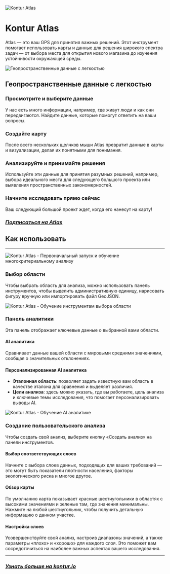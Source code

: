 ![Kontur Atlas](about-atlas-cover-with-logo.png)

# Kontur Atlas

Atlas — это ваш GPS для принятия важных решений. Этот инструмент помогает использовать карты и данные для решения широкого спектра задач — от выбора места для открытия нового магазина до изучения устойчивости окружающей среды.

![Геопространственные данные с легкостью](about-atlas-data-flow.png)

## Геопространственные данные с легкостью

### Просмотрите и выберите данные

У нас есть много информации, например, где живут люди и как они передвигаются. Найдите данные, которые помогут ответить на ваши вопросы.

### Создайте карту

После всего нескольких щелчков мыши Atlas превратит данные в карты и визуализации, делая их понятными для понимания.

### Анализируйте и принимайте решения

Используйте эти данные для принятия разумных решений, например, выбора идеального места для следующего большого проекта или выявления пространственных закономерностей.

### Начните исследовать прямо сейчас

Ваш следующий большой проект ждет, когда его нанесут на карту!

### **_[Подписаться на Atlas](/pricing)_**

## Как использовать

---

![Kontur Atlas - Первоначальный запуск и обучение многокритериальному анализу](https://www.youtube.com/watch?v=g7WMD10DMPs::800,470,true)

### Выбор области

Чтобы выбрать область для анализа, можно использовать панель инструментов, чтобы выделить административную единицу, нарисовать фигуру вручную или импортировать файл GeoJSON.

![Kontur Atlas - Обучение инструментам выбора области](https://www.youtube.com/watch?v=aCXaAYEW0oM::800,470,true)

### Панель аналитики

Эта панель отображает ключевые данные о выбранной вами области.

#### AI аналитика

Сравнивает данные вашей области с мировыми средними значениями, сообщая о значительных отклонениях.

#### Персонализированная AI аналитика

- **Эталонная область**: позволяет задать известную вам область в качестве эталона для сравнения и выделяет различия.
- **Цели анализа**: здесь можно указать, где вы работаете, цель анализа и ключевые темы исследования, что помогает персонализировать выводы AI.

![Kontur Atlas - Обучение AI аналитике](https://www.youtube.com/watch?v=Md5Mex-POBo::800,470,true)

### Создание пользовательского анализа

Чтобы создать свой анализ, выберите кнопку «Создать анализ» на панели инструментов.

#### Выбор соответствующих слоев

Начните с выбора слоев данных, подходящих для ваших требований — это могут быть показатели плотности населения, факторы экологического риска и многое другое.

#### Обзор карты

По умолчанию карта показывает красные шестиугольники в областях с высокими значениями и зеленые там, где значения минимальны. Нажмите на любой шестиугольник, чтобы получить детальную информацию о данном участке.

#### Настройка слоев

Усовершенствуйте свой анализ, настроив диапазоны значений, а также параметры «плохо» и «хорошо» для каждого слоя. Это поможет вам сосредоточиться на наиболее важных аспектах вашего исследования.

---

### **_[Узнать больше на kontur.io](https://www.kontur.io/atlas)_**